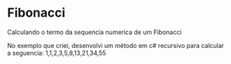 # Fibonacci
Calculando o termo da sequencia numerica de um Fibonacci

No exemplo que criei, desenvolvi um método em c# recursivo para calcular a seguencia: 1,1,2,3,5,8,13,21,34,55
